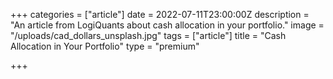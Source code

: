 +++
categories = ["article"]
date = 2022-07-11T23:00:00Z
description = "An article from LogiQuants about cash allocation in your portfolio."
image = "/uploads/cad_dollars_unsplash.jpg"
tags = ["article"]
title = "Cash Allocation in Your Portfolio"
type = "premium"

+++
